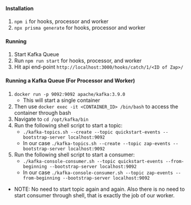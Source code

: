 #### Installation
1. ```npm i``` for hooks, processor and worker
2. ```npx prisma generate``` for hooks, processor and worker

#### Running
1. Start Kafka Queue
2. Run ```npm run start``` for hooks, processor, and worker
3. Hit api end-point ```http://localhost:3000/hooks/catch/1/<ID of Zap>/```

#### Running a Kafka Queue (For Processor and Worker)
1. ``` docker run -p 9092:9092 apache/kafka:3.9.0 ```
    - This will start a single container
2. Then use ```docker exec -it <CONTAINER_ID> /bin/bash``` to access the container through bash
3. Navigate to ```cd /opt/kafka/bin```
4. Run the following shell script to start a topic:
    - ```./kafka-topics.sh --create --topic quickstart-events --bootstrap-server localhost:9092```
    - In our case ```./kafka-topics.sh --create --topic zap-events --bootstrap-server localhost:9092```
5. Run the following shell script to start a consumer:
    - ```./kafka-console-consumer.sh --topic quickstart-events --from-beginning --bootstrap-server localhost:9092```
    - In our case ```./kafka-console-consumer.sh --topic zap-events --from-beginning --bootstrap-server localhost:9092```
- NOTE: No need to start topic again and again. Also there is no need to start consumer through shell, that is exactly the job of our worker.